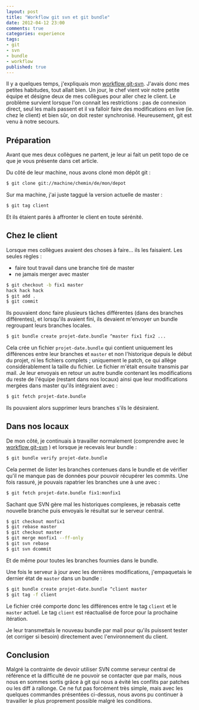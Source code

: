 ```yaml
---
layout: post
title: "Workflow git svn et git bundle"
date: 2012-04-12 23:00
comments: true
categories: experience
tags:
- git
- svn
- bundle
- workflow
published: true
---
```


Il y a quelques temps, j'expliquais mon [workflow git-svn](http://blog.isammoc.net/blog/2011/09/25/workflow-git-svn/). J'avais donc mes petites habitudes, tout allait bien. Un jour, le chef vient voir notre petite équipe et désigne deux de mes collègues pour aller chez le client. Le problème survient lorsque l'on connait les restrictions : pas de connexion direct, seul les mails passent et il va falloir faire des modifications en live (ie. chez le client) et bien sûr, on doit rester synchronisé. Heureusement, git est venu à notre secours.

<!--more-->
## Préparation ##

Avant que mes deux collègues ne partent, je leur ai fait un petit topo de ce que je vous présente dans cet article. 

Du côté de leur machine, nous avons cloné mon dépôt git :

```bash
$ git clone git://machine/chemin/de/mon/depot
```

Sur ma machine, j'ai juste taggué la version actuelle de master :

```bash
$ git tag client
```

Et ils étaient parés à affronter le client en toute sérénité.

## Chez le client ##

Lorsque mes collègues avaient des choses à faire... ils les faisaient.
Les seules règles : 

 * faire tout travail dans une branche tiré de master
 * ne jamais merger avec master

```bash
$ git checkout -b fix1 master
hack hack hack
$ git add .
$ git commit
```

Ils pouvaient donc faire plusieurs tâches différentes (dans des branches différentes), et lorsqu'ils avaient fini, ils devaient m'envoyer un bundle regroupant leurs branches locales.

```bash
$ git bundle create projet-date.bundle ^master fix1 fix2 ...
```

Cela crée un fichier `projet-date.bundle` qui contient uniquement les différences entre leur branches et `master` et non l'historique depuis le début du projet, ni les fichiers complets ; uniquement le patch, ce qui allège considérablement la taille du fichier.
Le fichier m'était ensuite transmis par mail. Je leur envoyais en retour un autre bundle contenant les modifications du reste de l'équipe (restant dans nos locaux) ainsi que leur modifications mergées dans master qu'ils intégraient avec :

```bash
$ git fetch projet-date.bundle
```

Ils pouvaient alors supprimer leurs branches s'ils le désiraient.

## Dans nos locaux ##

De mon côté, je continuais à travailler normalement (comprendre avec le [workflow git-svn](http://blog.isammoc.net/blog/2011/09/25/workflow-git-svn/) ) et lorsque je recevais leur bundle :


```bash
$ git bundle verify projet-date.bundle
```

Cela permet de lister les branches contenues dans le bundle et de vérifier qu'il ne manque pas de données pour pouvoir récupérer les commits. Une fois rassuré, je pouvais rapatrier les branches une à une avec :

```bash
$ git fetch projet-date.bundle fix1:monfix1
```

Sachant que SVN gère mal les historiques complexes, je rebasais cette nouvelle branche puis envoyais le résultat sur le serveur central.

```bash
$ git checkout monfix1
$ git rebase master
$ git checkout master
$ git merge monfix1 --ff-only
$ git svn rebase
$ git svn dcommit
```

Et de même pour toutes les branches fournies dans le bundle.

Une fois le serveur à jour avec les dernières modifications, j'empaquetais le dernier état de `master` dans un bundle :
 
```bash
$ git bundle create projet-date.bundle ^client master
$ git tag -f client
```

Le fichier créé comporte donc les différences entre le tag `client` et le `master` actuel. Le tag `client` est réactualisé de force pour la prochaine itération.

Je leur transmettais le nouveau bundle par mail pour qu'ils puissent tester (et corriger si besoin) directement avec l'environnement du client.

## Conclusion ##

Malgré la contrainte de devoir utiliser SVN comme serveur central de référence et la difficulté de ne pouvoir se contacter que par mails,
nous nous en sommes sortis grâce à git qui nous a évité les conflits par patches ou les diff à rallonge.
Ce ne fut pas forcément très simple, mais avec les quelques commandes présentées ci-dessus, nous avons pu continuer à travailler le plus proprement possible malgré les conditions.

